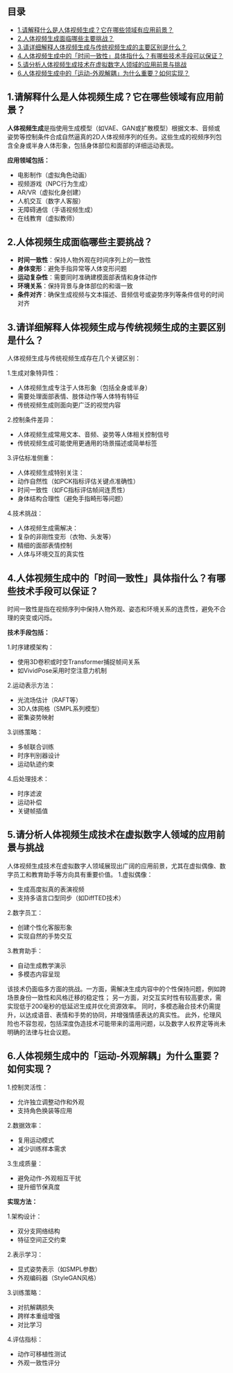 ## 目录

- [1.请解释什么是人体视频生成？它在哪些领域有应用前景？](#1.请解释什么是人体视频生成？它在哪些领域有应用前景？)
- [2.人体视频生成面临哪些主要挑战？](#2.人体视频生成面临哪些主要挑战？)
- [3.请详细解释人体视频生成与传统视频生成的主要区别是什么？](3.请详细解释人体视频生成与传统视频生成的主要区别是什么？)
- [4.人体视频生成中的「时间一致性」具体指什么？有哪些技术手段可以保证？](#4.人体视频生成中的「时间一致性」具体指什么？有哪些技术手段可以保证？)
- [5.请分析人体视频生成技术在虚拟数字人领域的应用前景与挑战](#5.请分析人体视频生成技术在虚拟数字人领域的应用前景与挑战)
- [6.人体视频生成中的「运动-外观解耦」为什么重要？如何实现？](#6.人体视频生成中的「运动-外观解耦」为什么重要？如何实现？)


<h2 id="1.请解释什么是人体视频生成？它在哪些领域有应用前景？">1.请解释什么是人体视频生成？它在哪些领域有应用前景？</h2>

**人体视频生成**是指使用生成模型（如VAE、GAN或扩散模型）根据文本、音频或姿势等控制条件合成自然逼真的2D人体视频序列的任务。这些生成的视频序列包含全身或半身人体形象，包括身体部位和面部的详细运动表现。

**应用领域包括：**
- 电影制作（虚拟角色动画）
- 视频游戏（NPC行为生成）
- AR/VR（虚拟化身创建）
- 人机交互（数字人客服）
- 无障碍通信（手语视频生成）
- 在线教育（虚拟教师）


<h2 id="2.人体视频生成面临哪些主要挑战？">2.人体视频生成面临哪些主要挑战？</h2>

- **时间一致性**：保持人物外观在时间序列上的一致性
- **身体变形**：避免手指异常等人体变形问题
- **运动复杂性**：需要同时准确建模面部表情和身体动作
- **环境关系**：保持背景与身体部位的和谐一致
- **条件对齐**：确保生成视频与文本描述、音频信号或姿势序列等条件信号的时间对齐


<h2 id="3.请详细解释人体视频生成与传统视频生成的主要区别是什么？">3.请详细解释人体视频生成与传统视频生成的主要区别是什么？</h2>

人体视频生成与传统视频生成存在几个关键区别：

1.生成对象特异性：
- 人体视频生成专注于人体形象（包括全身或半身）
- 需要处理面部表情、肢体动作等人体特有特征
- 传统视频生成则面向更广泛的视觉内容

2.控制条件差异：
- 人体视频生成常用文本、音频、姿势等人体相关控制信号
- 传统视频生成可能使用更通用的场景描述或简单标签

3.评估标准侧重：
- 人体视频生成特别关注：
- 动作自然性（如PCK指标评估关键点准确性）
- 时间一致性（如FC指标评估帧间连贯性）
- 身体结构合理性（避免手指畸形等问题）

4.技术挑战：
- 人体视频生成需解决：
- 复杂的非刚性变形（衣物、头发等）
- 精细的面部表情控制
- 人体与环境交互的真实性


<h2 id="4.人体视频生成中的「时间一致性」具体指什么？有哪些技术手段可以保证？">4.人体视频生成中的「时间一致性」具体指什么？有哪些技术手段可以保证？</h2>

时间一致性是指在视频序列中保持人物外观、姿态和环境关系的连贯性，避免不合理的突变或闪烁。

**技术手段包括：**

1.时序建模架构：
- 使用3D卷积或时空Transformer捕捉帧间关系
- 如VividPose采用时空注意力机制

2.运动表示方法：
- 光流场估计（RAFT等）
- 3D人体网格（SMPL系列模型）
- 密集姿势映射

3.训练策略：
- 多帧联合训练
- 时序判别器设计
- 运动轨迹约束

4.后处理技术：
- 时序滤波
- 运动补偿
- 关键帧插值


<h2 id="5.请分析人体视频生成技术在虚拟数字人领域的应用前景与挑战">5.请分析人体视频生成技术在虚拟数字人领域的应用前景与挑战</h2>

人体视频生成技术在虚拟数字人领域展现出广阔的应用前景，尤其在虚拟偶像、数字员工和教育助手等方向具有重要价值。
1.虚拟偶像：
- 生成高度拟真的表演视频
- 支持多语言口型同步（如DiffTED技术）

2.数字员工：
- 创建个性化客服形象
- 实现自然的手势交互

3.教育助手：
- 自动生成教学演示
- 多模态内容呈现

该技术仍面临多方面的挑战。一方面，需解决生成内容中的个性保持问题，例如跨场景身份一致性和风格迁移的稳定性；
另一方面，对交互实时性有较高要求，需实现低于200毫秒的低延迟生成并优化资源效率。
同时，多模态融合技术仍需提升，以达成语音、表情和手势的协同，并增强情感表达的真实性。
此外，伦理风险也不容忽视，包括深度伪造技术可能带来的滥用问题，以及数字人权界定等尚未明确的法律与社会议题。


<h2 id="6.人体视频生成中的「运动-外观解耦」为什么重要？如何实现？">6.人体视频生成中的「运动-外观解耦」为什么重要？如何实现？</h2>

1.控制灵活性：
- 允许独立调整动作和外观
- 支持角色换装等应用

2.数据效率：
- 复用运动模式
- 减少训练样本需求

3.生成质量：
- 避免动作-外观相互干扰
- 提升细节保真度

**实现方法：**

1.架构设计：
- 双分支网络结构
- 特征空间正交约束

2.表示学习：
- 显式姿势表示（如SMPL参数）
- 外观编码器（StyleGAN风格）

3.训练策略：
- 对抗解耦损失
- 跨样本重组增强
- 对比学习

4.评估指标：
- 动作可移植性测试
- 外观一致性评分